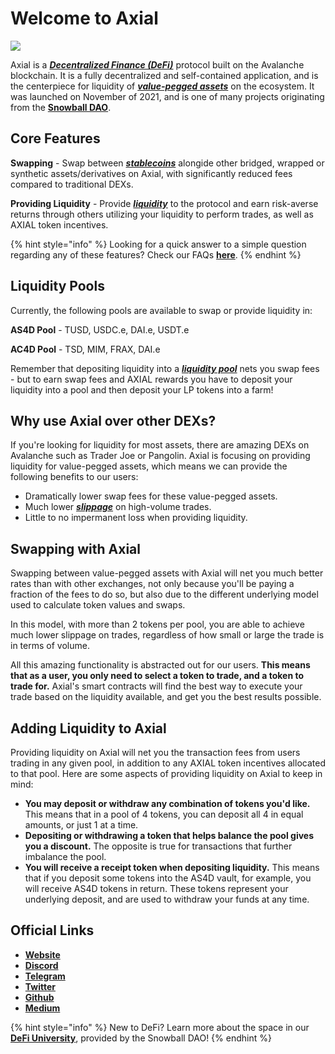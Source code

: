 # Welcome to Axial

![](.gitbook/assets/banner\_cut.png)

Axial is a [_**Decentralized Finance (DeFi)**_](resources/defi-glossary#decentralized-finance-defi) protocol built on the Avalanche blockchain. It is a fully decentralized and self-contained application, and is the centerpiece for liquidity of [_**value-pegged assets**_](resources/defi-glossary#pegged-tokens) on the ecosystem. It was launched on November of 2021, and is one of many projects originating from the [**Snowball DAO**](https://snowball.network).

## Core Features

**Swapping** - Swap between [_**stablecoins**_](resources/defi-glossary#stablecoin) alongide other bridged, wrapped or synthetic assets/derivatives on Axial, with significantly reduced fees compared to traditional DEXs.

**Providing Liquidity** - Provide [_**liquidity**_](resources/defi-glossary#liquidity) to the protocol and earn risk-averse returns through others utilizing your liquidity to perform trades, as well as AXIAL token incentives.

{% hint style="info" %}
Looking for a quick answer to a simple question regarding any of these features? Check our FAQs [**here**](resources/frequently-asked-questions/).
{% endhint %}

## Liquidity Pools

Currently, the following pools are available to swap or provide liquidity in:

**AS4D Pool** - TUSD, USDC.e, DAI.e, USDT.e

**AC4D Pool** - TSD, MIM, FRAX, DAI.e

Remember that depositing liquidity into a [_**liquidity pool**_](resources/defi-glossary#liquidity-pool) nets you swap fees - but to earn swap fees and AXIAL rewards you have to deposit your liquidity into a pool and then deposit your LP tokens into a farm!

## Why use Axial over other DEXs?

If you're looking for liquidity for most assets, there are amazing DEXs on Avalanche such as Trader Joe or Pangolin. Axial is focusing on providing liquidity for value-pegged assets, which means we can provide the following benefits to our users:

* Dramatically lower swap fees for these value-pegged assets.
* Much lower [_**slippage**_](resources/defi-glossary#slippage) on high-volume trades.
* Little to no impermanent loss when providing liquidity.

## Swapping with Axial

Swapping between value-pegged assets with Axial will net you much better rates than with other exchanges, not only because you'll be paying a fraction of the fees to do so, but also due to the different underlying model used to calculate token values and swaps.

In this model, with more than 2 tokens per pool, you are able to achieve much lower slippage on trades, regardless of how small or large the trade is in terms of volume.

All this amazing functionality is abstracted out for our users. **This means that as a user, you only need to select a token to trade, and a token to trade for.** Axial's smart contracts will find the best way to execute your trade based on the liquidity available, and get you the best results possible.

## Adding Liquidity to Axial

Providing liquidity on Axial will net you the transaction fees from users trading in any given pool, in addition to any AXIAL token incentives allocated to that pool. Here are some aspects of providing liquidity on Axial to keep in mind:

* **You may deposit or withdraw any combination of tokens you'd like.** This means that in a pool of 4 tokens, you can deposit all 4 in equal amounts, or just 1 at a time.
* **Depositing or withdrawing a token that helps balance the pool gives you a discount.** The opposite is true for transactions that further imbalance the pool.
* **You will receive a receipt token when depositing liquidity.** This means that if you deposit some tokens into the AS4D vault, for example, you will receive AS4D tokens in return. These tokens represent your underlying deposit, and are used to withdraw your funds at any time.

## Official Links

* [**Website**](https://app.axial.exchange)
* [**Discord**](https://discord.gg/NPsxMhcCrS)
* [**Telegram**](https://t.me/axialdefi)
* [**Twitter**](https://twitter.com/AxialDeFi)
* [**Github**](https://github.com/Snowball-Finance)
* [**Medium**](https://medium.com/@AxialDeFi)

{% hint style="info" %}
New to DeFi? Learn more about the space in our [**DeFi University**](snowball-defi-university/introduction.md), provided by the Snowball DAO!
{% endhint %}
